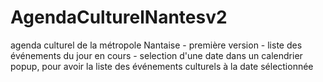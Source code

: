 # AgendaCulturelNantesv2
agenda culturel de la métropole Nantaise - 
première version  - 
liste des événements du jour en cours - 
selection d'une date dans un calendrier popup, pour avoir la liste des événements culturels à la date sélectionnée
